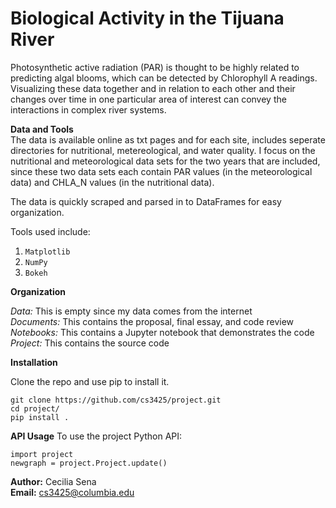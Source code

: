 # Biological Activity in the Tijuana River

Photosynthetic active radiation (PAR) is thought to be highly related to predicting algal blooms, which can be detected by Chlorophyll A readings. Visualizing these data together and in relation to each other and their changes over time in one particular area of interest can convey the interactions in complex river systems. 


**Data and Tools**<br/>
The data is available online as txt pages and for each site, includes seperate directories for nutritional, metereological, and water quality. I focus on the nutritional and meteorological data sets for the two years that are included, since these two data sets each contain PAR values (in the meteorological data) and CHLA_N values (in the nutritional data). 

The data is quickly scraped and parsed in to DataFrames for easy organization. 

Tools used include:

1. `Matplotlib` 
2. `NumPy`
3. `Bokeh`

**Organization** 

_Data:_ This is empty since my data comes from the internet</br>
_Documents:_ This contains the proposal, final essay, and code review</br>
_Notebooks:_ This contains a Jupyter notebook that demonstrates the code</br>
_Project:_ This contains the source code</br>

**Installation**

Clone the repo and use pip to install it.

```
git clone https://github.com/cs3425/project.git
cd project/
pip install .
```

**API Usage**
To use the project Python API:

````
import project
newgraph = project.Project.update()
````

**Author:** Cecilia Sena<br/>**Email:**  cs3425@columbia.edu



